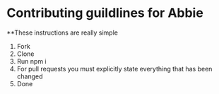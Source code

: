 # Contributing guildlines for Abbie
**These instructions are really simple
1. Fork
2. Clone
3. Run npm i
4. For pull requests you must explicitly state everything that has been changed
5. Done
